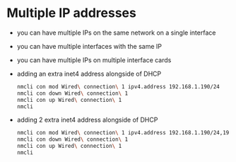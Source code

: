 # Multiple IP addresses

- you can have multiple IPs on the same network on a single interface

- you can have multiple interfaces with the same IP

- you can have multiple IPs on multiple interface cards

- adding an extra inet4 address alongside of DHCP

    ``` bash
    nmcli con mod Wired\ connection\ 1 ipv4.address 192.168.1.190/24
    nmcli con down Wired\ connection\ 1
    nmcli con up Wired\ connection\ 1
    nmcli
    ```

- adding 2 extra inet4 address alongside of DHCP

    ``` bash
    nmcli con mod Wired\ connection\ 1 ipv4.address 192.168.1.190/24,192.168.1.195/24
    nmcli con down Wired\ connection\ 1
    nmcli con up Wired\ connection\ 1
    nmcli
    ```